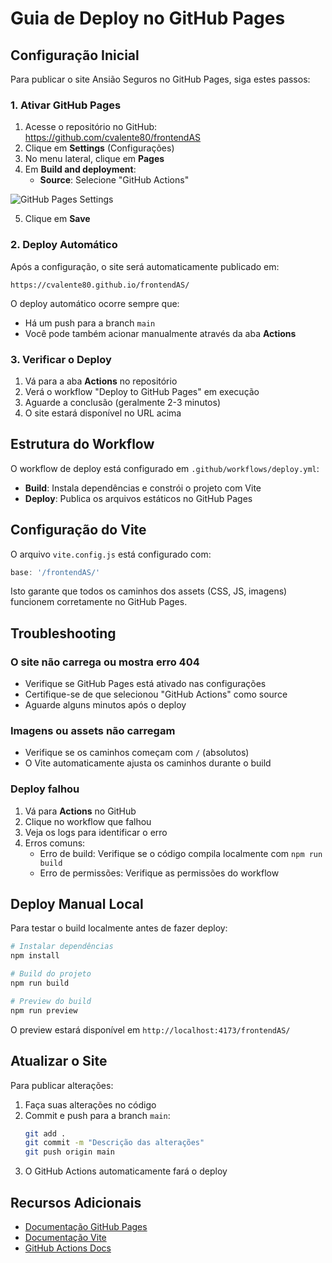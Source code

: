 # Guia de Deploy no GitHub Pages

## Configuração Inicial

Para publicar o site Ansião Seguros no GitHub Pages, siga estes passos:

### 1. Ativar GitHub Pages

1. Acesse o repositório no GitHub: https://github.com/cvalente80/frontendAS
2. Clique em **Settings** (Configurações)
3. No menu lateral, clique em **Pages**
4. Em **Build and deployment**:
   - **Source**: Selecione "GitHub Actions"
   
![GitHub Pages Settings](https://docs.github.com/assets/images/help/pages/pages-source-github-actions.png)

5. Clique em **Save**

### 2. Deploy Automático

Após a configuração, o site será automaticamente publicado em:
```
https://cvalente80.github.io/frontendAS/
```

O deploy automático ocorre sempre que:
- Há um push para a branch `main`
- Você pode também acionar manualmente através da aba **Actions**

### 3. Verificar o Deploy

1. Vá para a aba **Actions** no repositório
2. Verá o workflow "Deploy to GitHub Pages" em execução
3. Aguarde a conclusão (geralmente 2-3 minutos)
4. O site estará disponível no URL acima

## Estrutura do Workflow

O workflow de deploy está configurado em `.github/workflows/deploy.yml`:

- **Build**: Instala dependências e constrói o projeto com Vite
- **Deploy**: Publica os arquivos estáticos no GitHub Pages

## Configuração do Vite

O arquivo `vite.config.js` está configurado com:
```javascript
base: '/frontendAS/'
```

Isto garante que todos os caminhos dos assets (CSS, JS, imagens) funcionem corretamente no GitHub Pages.

## Troubleshooting

### O site não carrega ou mostra erro 404

- Verifique se GitHub Pages está ativado nas configurações
- Certifique-se de que selecionou "GitHub Actions" como source
- Aguarde alguns minutos após o deploy

### Imagens ou assets não carregam

- Verifique se os caminhos começam com `/` (absolutos)
- O Vite automaticamente ajusta os caminhos durante o build

### Deploy falhou

1. Vá para **Actions** no GitHub
2. Clique no workflow que falhou
3. Veja os logs para identificar o erro
4. Erros comuns:
   - Erro de build: Verifique se o código compila localmente com `npm run build`
   - Erro de permissões: Verifique as permissões do workflow

## Deploy Manual Local

Para testar o build localmente antes de fazer deploy:

```bash
# Instalar dependências
npm install

# Build do projeto
npm run build

# Preview do build
npm run preview
```

O preview estará disponível em `http://localhost:4173/frontendAS/`

## Atualizar o Site

Para publicar alterações:

1. Faça suas alterações no código
2. Commit e push para a branch `main`:
   ```bash
   git add .
   git commit -m "Descrição das alterações"
   git push origin main
   ```
3. O GitHub Actions automaticamente fará o deploy

## Recursos Adicionais

- [Documentação GitHub Pages](https://docs.github.com/pages)
- [Documentação Vite](https://vitejs.dev/guide/static-deploy.html)
- [GitHub Actions Docs](https://docs.github.com/actions)
